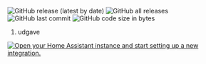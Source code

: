 ![GitHub release (latest by date)](https://img.shields.io/github/v/release/kgn3400/hiper_driftsstatus_dk)
![GitHub all releases](https://img.shields.io/github/downloads/kgn3400/hiper_driftsstatus_dk/total)
![GitHub last commit](https://img.shields.io/github/last-commit/kgn3400/hiper_driftsstatus_dk)
![GitHub code size in bytes](https://img.shields.io/github/languages/code-size/kgn3400/hiper_driftsstatus_dk)

1. udgave

[![Open your Home Assistant instance and start setting up a new integration.](https://my.home-assistant.io/badges/config_flow_start.svg)](https://my.home-assistant.io/redirect/config_flow_start/?domain=hiper_driftsstatus_dk)
